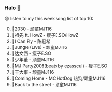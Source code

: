 

### Halo 👋

😄 listen to my this week song list of top 10:

0. 🌈2030 - 顽童MJ116
1. 🌈祖先 ft. HowZ - 瘦子E.SO/HowZ
2. 🌈I Can Fly - 陈冠希
3. 🌈Jungle (Live) - 顽童MJ116
4. 🌈达文西 - 瘦子E.SO
5. 🌈少年董  - 顽童MJ116
6. 🌈MJ Party2008(beats by ezasscul) - 瘦子E.SO
7. 🌈干大事  - 顽童MJ116
8. 🌈Coming Home - MC HotDog 热狗/顽童MJ116
9. 🌈Back to the street - 顽童MJ116

